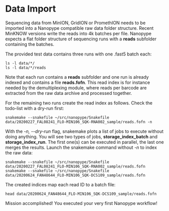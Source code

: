 # Data Import

Sequencing data from MinION, GridION or PromethION needs to be imported into a Nanopype compatible raw data folder structure. Recent MinKNOW versions write the reads into 4k batches per file. Nanopype expects a flat folder structure of sequencing runs with a **reads** subfolder containing the batches.

The provided test data contains three runs with one .fast5 batch each:

```
ls -l data/*/
ls -l data/*/reads
```

Note that each run contains a **reads** subfolder and one run is already indexed and contains a file **reads.fofn**. This read index is for instance needed by the demultiplexing module, where reads per barcode are extracted from the raw data archive and processed together.

For the remaining two runs create the read index as follows. Check the todo-list with a dry-run first:

```
snakemake --snakefile ~/src/nanopype/Snakefile data/20200227_FAL08241_FLO-MIN106_SQK-RNA002_sample/reads.fofn -n
```

With the *-n, --dry-run* flag, snakemake plots a list of jobs to execute without doing anything. You will see two types of jobs, **storage_index_batch** and **storage_index_run**. The first one(s) can be executed in parallel, the last one merges the results. Launch the snakemake command without *-n* to index the raw data:

```
snakemake --snakefile ~/src/nanopype/Snakefile data/20200227_FAL08241_FLO-MIN106_SQK-RNA002_sample/reads.fofn
snakemake --snakefile ~/src/nanopype/Snakefile data/20200624_FAN48644_FLO-MIN106_SQK-DCS109_sample/reads.fofn
```

The created indices map each read ID to a batch file:

```
head data/20200624_FAN48644_FLO-MIN106_SQK-DCS109_sample/reads.fofn
```

Mission accomplished! You executed your very first Nanopype workflow!
